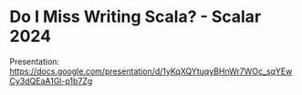 # Do I Miss Writing Scala? - Scalar 2024

Presentation: https://docs.google.com/presentation/d/1yKqXQYtuqyBHnWr7WOc_sqYEwCy3dQEaA1Gl-p1b7Zg
